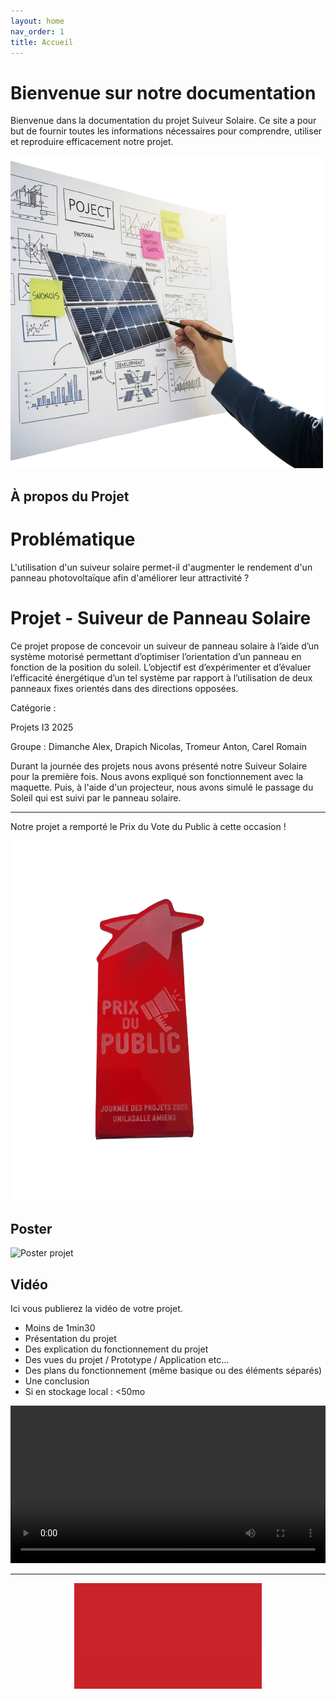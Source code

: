 ```yaml
---
layout: home
nav_order: 1
title: Accueil
---
```


# Bienvenue sur notre documentation

Bienvenue dans la documentation du projet Suiveur Solaire. Ce site a pour but de fournir toutes les informations nécessaires pour comprendre, utiliser et reproduire efficacement notre projet.

![Illustration du projet en cours](Images/illustration_projet.png)

## À propos du Projet

# Problématique

L'utilisation d'un suiveur solaire permet-il d'augmenter le rendement d'un panneau photovoltaïque afin d'améliorer leur attractivité ?

# Projet - Suiveur de Panneau Solaire 

Ce projet propose de concevoir un suiveur de panneau solaire à l’aide d’un système motorisé permettant d’optimiser l’orientation d’un panneau en fonction de la position du soleil. L’objectif est d’expérimenter et d’évaluer l’efficacité énergétique d’un tel système par rapport à l’utilisation de deux panneaux fixes orientés dans des directions opposées.

Catégorie : 

Projets I3 2025

Groupe : Dimanche Alex, Drapich Nicolas, Tromeur Anton, Carel Romain

Durant la journée des projets nous avons présenté notre Suiveur Solaire pour la première fois. Nous avons expliqué son fonctionnement avec la maquette. Puis, à l'aide d'un projecteur, nous avons simulé le passage du Soleil qui est suivi par le panneau solaire.

---

Notre projet a remporté le Prix du Vote du Public à cette occasion !

![Prix du public](Images/prix_du_public.png)

## Poster

![Poster projet](Images/POSTER-SUIVEUR_SOLAIRE_PROJ_N°10.png)

## Vidéo

Ici vous publierez la vidéo de votre projet. 
- Moins de 1min30
- Présentation du projet 
- Des explication du fonctionnement du projet
- Des vues du projet / Prototype / Application etc... 
- Des plans du fonctionnement (même basique ou des éléments séparés)
- Une conclusion
- Si en stockage local : <50mo

<video src="images/intro_amiens.mp4" controls title="Title"  style="width: 100%;"></video>

---

<div style="text-align: center;">
  <img src="Images/gif_UniLasalleAmiens.gif" width="300" />
</div>

